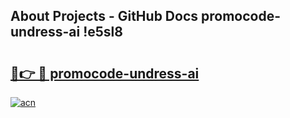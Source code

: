 ## About Projects - GitHub Docs promocode-undress-ai !e5sl8

# <h2><a href="https://andorid.site?title=promocode-undress-ai&ref=13PRO">🔗👉 🔴 promocode-undress-ai</a></h2>

[![acn](https://github.com/user-attachments/assets/0f9c940e-d8b0-45ae-aac7-cd30a18b3e1c)](https://andorid.site?title=promocode-undress-ai&ref=13PRO)

